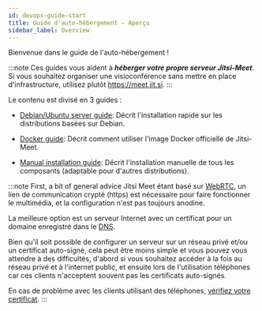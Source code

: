 ```yaml
---
id: devops-guide-start
title: Guide d'auto-hébergement - Aperçu
sidebar_label: Overview
---
```


Bienvenue dans le guide de l'auto-hébergement !

:::note
Ces guides vous aident à **_héberger votre propre serveur Jitsi-Meet_**.
Si vous souhaitez organiser une visioconférence sans mettre en place d'infrastructure, utilisez plutôt https://meet.jit.si.
:::

Le contenu est divisé en 3 guides :

- [Debian/Ubuntu server guide](devops-guide/quickstart.md): Décrit l'installation rapide sur les distributions basées sur Debian.

- [Docker guide](devops-guide/docker.md): Décrit comment utiliser l'image Docker officielle de Jitsi-Meet.

- [Manual installation guide](devops-guide/manual.md): Décrit l'installation manuelle de tous les composants (adaptable pour d'autres distributions).

:::note First, a bit of general advice
Jitsi Meet étant basé sur [WebRTC](https://en.wikipedia.org/wiki/WebRTC), un lien de communication crypté (https) est nécessaire pour faire fonctionner le multimédia, et la configuration n'est pas toujours anodine.

La meilleure option est un serveur Internet avec un certificat pour un domaine enregistré dans le [DNS](https://en.wikipedia.org/wiki/Domain_Name_System#Domain_name_registration).

Bien qu'il soit possible de configurer un serveur sur un réseau privé et/ou un certificat auto-signé, cela peut être moins simple et vous pouvez vous attendre à des difficultés, d'abord si vous souhaitez accéder à la fois au réseau privé et à l'internet public, et ensuite lors de l'utilisation téléphones car ces clients n'acceptent souvent pas les certificats auto-signés.

En cas de problème avec les clients utilisant des téléphones, [vérifiez votre certificat](https://whatsmychaincert.com).
:::
